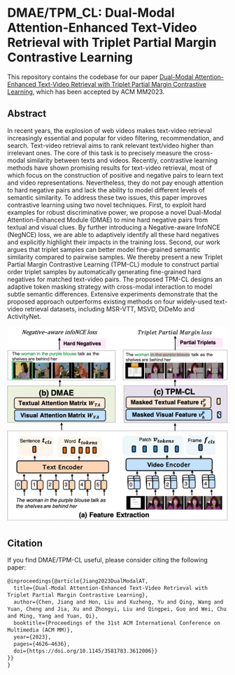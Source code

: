 # DMAE/TPM_CL: Dual-Modal Attention-Enhanced Text-Video Retrieval with Triplet Partial Margin Contrastive Learning

This repository contains the codebase for our paper
[Dual-Modal Attention-Enhanced Text-Video Retrieval with Triplet Partial Margin Contrastive Learning](https://arxiv.org/pdf/2309.11082.pdf), which has been accepted by ACM MM2023.

## Abstract

In recent years, the explosion of web videos makes text-video retrieval increasingly essential and popular for video filtering, recommendation, and search. Text-video retrieval aims to rank relevant text/video higher than irrelevant ones. The core of this task is to precisely measure the cross-modal similarity between texts and videos. Recently, contrastive learning methods have shown promising results for text-video retrieval, most of which focus on the construction of positive and negative pairs to learn text and video representations. Nevertheless, they do not pay enough attention to hard negative pairs and lack the ability to model different levels of semantic similarity. To address these two issues, this paper improves contrastive learning using two novel techniques. First, to exploit hard examples for robust discriminative power, we propose a novel Dual-Modal Attention-Enhanced Module (DMAE) to mine hard negative pairs from textual and visual clues. By further introducing a Negative-aware InfoNCE (NegNCE) loss, we are able to adaptively identify all these hard negatives and explicitly highlight their impacts in the training loss. Second, our work argues that triplet samples can better model fine-grained semantic similarity compared to pairwise samples. We thereby present a new Triplet Partial Margin Contrastive Learning (TPM-CL) module to construct partial order triplet samples by automatically generating fine-grained hard negatives for matched text-video pairs. The proposed TPM-CL designs an adaptive token masking strategy with cross-modal interaction to model subtle semantic differences. Extensive experiments demonstrate that the proposed approach outperforms existing methods on four widely-used text-video retrieval datasets, including MSR-VTT, MSVD, DiDeMo and ActivityNet.

![alt text](demo_figs/simple_framework.png)


## Citation

If you find DMAE/TPM-CL useful, please consider citing the following paper:

```
@inproceedings{@article{Jiang2023DualModalAT,
  title={Dual-Modal Attention-Enhanced Text-Video Retrieval with Triplet Partial Margin Contrastive Learning},
  author={Chen, Jiang and Hon, Liu and Xuzheng, Yu and Qing, Wang and Yuan, Cheng and Jia, Xu and Zhongyi, Liu and Qingpei, Guo and Wei, Chu and Ming, Yang and Yuan, Qi},
  booktitle={Proceedings of the 31st ACM International Conference on Multimedia (ACM MM)},
  year={2023},
  pages={4626–4636},
  doi={https://doi.org/10.1145/3581783.3612006}}
}}
}
```
